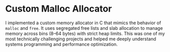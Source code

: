 # Custom Malloc Allocator

I implemented a custom memory allocator in C that mimics the behavior of `malloc` and `free`. It uses segregated free lists and slab allocation to manage memory across bins (8–64 bytes) with strict heap limits. This was one of my most technically challenging projects and helped me deeply understand systems programming and performance optimization.